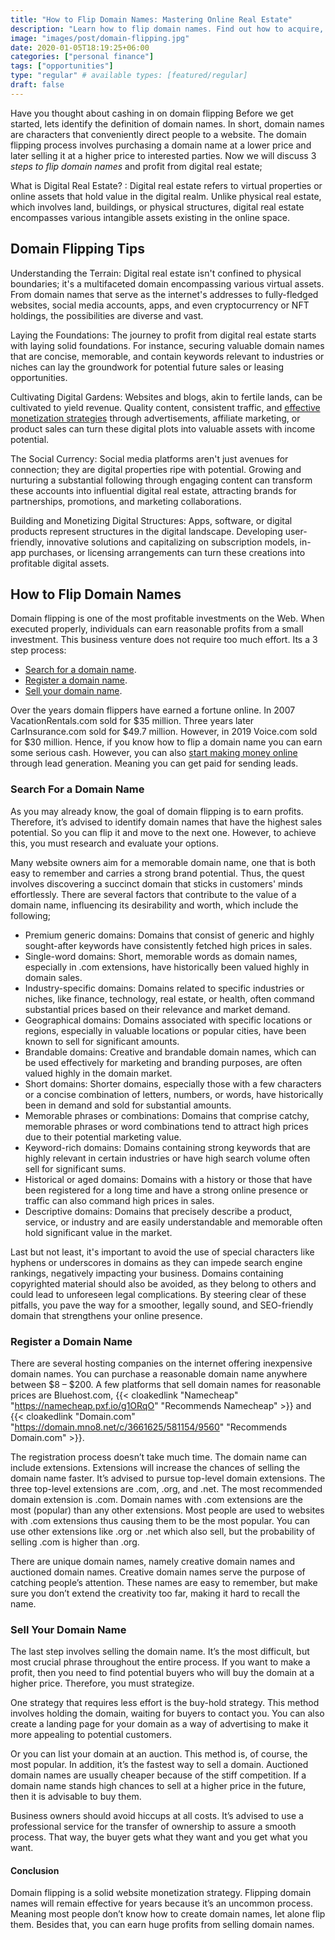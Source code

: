 ```yaml
---
title: "How to Flip Domain Names: Mastering Online Real Estate"
description: "Learn how to flip domain names. Find out how to acquire, enhance, and resell digital real estate for profit."
image: "images/post/domain-flipping.jpg"
date: 2020-01-05T18:19:25+06:00
categories: ["personal finance"]
tags: ["opportunities"]
type: "regular" # available types: [featured/regular]
draft: false
---
```


Have you thought about cashing in on domain flipping  Before we get started, lets identify the definition of domain names. In short, domain names are characters that conveniently direct people to a website. The domain flipping process involves purchasing a domain name at a lower price and later selling it at a higher price to interested parties. Now we will discuss 3 _steps to flip domain names_ and profit from digital real estate;

What is Digital Real Estate?
: Digital real estate refers to virtual properties or online assets that hold value in the digital realm. Unlike physical real estate, which involves land, buildings, or physical structures, digital real estate encompasses various intangible assets existing in the online space.

## Domain Flipping Tips

Understanding the Terrain: Digital real estate isn't confined to physical boundaries; it's a multifaceted domain encompassing various virtual assets. From domain names that serve as the internet's addresses to fully-fledged websites, social media accounts, apps, and even cryptocurrency or NFT holdings, the possibilities are diverse and vast.

Laying the Foundations: The journey to profit from digital real estate starts with laying solid foundations. For instance, securing valuable domain names that are concise, memorable, and contain keywords relevant to industries or niches can lay the groundwork for potential future sales or leasing opportunities.

Cultivating Digital Gardens: Websites and blogs, akin to fertile lands, can be cultivated to yield revenue. Quality content, consistent traffic, and [effective monetization strategies](/blog/identify-monetization-strategies) through advertisements, affiliate marketing, or product sales can turn these digital plots into valuable assets with income potential.

The Social Currency: Social media platforms aren't just avenues for connection; they are digital properties ripe with potential. Growing and nurturing a substantial following through engaging content can transform these accounts into influential digital real estate, attracting brands for partnerships, promotions, and marketing collaborations.

Building and Monetizing Digital Structures: Apps, software, or digital products represent structures in the digital landscape. Developing user-friendly, innovative solutions and capitalizing on subscription models, in-app purchases, or licensing arrangements can turn these creations into profitable digital assets.

## How to Flip Domain Names

Domain flipping is one of the most profitable investments on the Web. When executed properly, individuals can earn reasonable profits from a small investment. This business venture does not require too much effort. Its a 3 step process:

- [Search for a domain name](#search-for-a-domain-name).
- [Register a domain name](#register-a-domain-name).
- [Sell your domain name](#sell-your-domain-name).

Over the years domain flippers have earned a fortune online. In 2007 VacationRentals.com sold for $35 million. Three years later CarInsurance.com sold for $49.7 million. However, in 2019 Voice.com sold for $30 million. Hence, if you know how to flip a domain name you can earn some serious cash. However, you can also [start making money online](/blog/ways-to-make-money-online) through lead generation. Meaning you can get paid for sending leads.

### Search For a Domain Name

As you may already know, the goal of domain flipping is to earn profits. Therefore, it’s advised to identify domain names that have the highest sales potential. So you can flip it and move to the next one. However, to achieve this, you must research and evaluate your options.

Many website owners aim for a memorable domain name, one that is both easy to remember and carries a strong brand potential. Thus, the quest involves discovering a succinct domain that sticks in customers' minds effortlessly. There are several factors that contribute to the value of a domain name, influencing its desirability and worth, which include the following;

- Premium generic domains: Domains that consist of generic and highly sought-after keywords have consistently fetched high prices in sales.
- Single-word domains: Short, memorable words as domain names, especially in .com extensions, have historically been valued highly in domain sales.
- Industry-specific domains: Domains related to specific industries or niches, like finance, technology, real estate, or health, often command substantial prices based on their relevance and market demand.
- Geographical domains: Domains associated with specific locations or regions, especially in valuable locations or popular cities, have been known to sell for significant amounts.
- Brandable domains: Creative and brandable domain names, which can be used effectively for marketing and branding purposes, are often valued highly in the domain market.
- Short domains: Shorter domains, especially those with a few characters or a concise combination of letters, numbers, or words, have historically been in demand and sold for substantial amounts.
- Memorable phrases or combinations: Domains that comprise catchy, memorable phrases or word combinations tend to attract high prices due to their potential marketing value.
- Keyword-rich domains: Domains containing strong keywords that are highly relevant in certain industries or have high search volume often sell for significant sums.
- Historical or aged domains: Domains with a history or those that have been registered for a long time and have a strong online presence or traffic can also command high prices in sales.
- Descriptive domains: Domains that precisely describe a product, service, or industry and are easily understandable and memorable often hold significant value in the market.

Last but not least, it's important to avoid the use of special characters like hyphens or underscores in domains as they can impede search engine rankings, negatively impacting your business. Domains containing copyrighted material should also be avoided, as they belong to others and could lead to unforeseen legal complications. By steering clear of these pitfalls, you pave the way for a smoother, legally sound, and SEO-friendly domain that strengthens your online presence.

### Register a Domain Name

There are several hosting companies on the internet offering inexpensive domain names. You can purchase a reasonable domain name anywhere between $8 – $200. A few platforms that sell domain names for reasonable prices are Bluehost.com, {{< cloakedlink "Namecheap" "https://namecheap.pxf.io/g1ORqO" "Recommends Namecheap" >}} and {{< cloakedlink "Domain.com" "https://domain.mno8.net/c/3661625/581154/9560" "Recommends Domain.com" >}}.

The registration process doesn’t take much time. The domain name can include extensions. Extensions will increase the chances of selling the domain name faster. It’s advised to pursue top-level domain extensions. The three top-level extensions are .com, .org, and .net. The most recommended domain extension is .com. Domain names with .com extensions are the most (popular) than any other extensions. Most people are used to websites with .com extensions thus causing them to be the most popular. You can use other extensions like .org or .net which also sell, but the probability of selling .com is higher than .org.

There are unique domain names, namely creative domain names and auctioned domain names. Creative domain names serve the purpose of catching people’s attention. These names are easy to remember, but make sure you don’t extend the creativity too far, making it hard to recall the name.

### Sell Your Domain Name

The last step involves selling the domain name. It’s the most difficult, but most crucial phrase throughout the entire process. If you want to make a profit, then you need to find potential buyers who will buy the domain at a higher price. Therefore, you must strategize.

One strategy that requires less effort is the buy-hold strategy. This method involves holding the domain, waiting for buyers to contact you. You can also create a landing page for your domain as a way of advertising to make it more appealing to potential customers.

Or you can list your domain at an auction. This method is, of course, the most popular. In addition, it’s the fastest way to sell a domain. Auctioned domain names are usually cheaper because of the stiff competition. If a domain name stands high chances to sell at a higher price in the future, then it is advisable to buy them.

Business owners should avoid hiccups at all costs. It’s advised to use a professional service for the transfer of ownership to assure a smooth process. That way, the buyer gets what they want and you get what you want.

#### Conclusion

Domain flipping is a solid website monetization strategy. Flipping domain names will remain effective for years because it’s an uncommon process. Meaning most people don’t know how to create domain names, let alone flip them. Besides that, you can earn huge profits from selling domain names.
